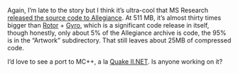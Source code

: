 Again, I’m late to the story but I think it’s ultra-cool that MS
Research [released the source code to
Allegiance](http://research.microsoft.com/research/allegiance/). At 511
MB, it’s almost thirty times bigger than
[Rotor](http://msdn.microsoft.com/net/sscli) +
[Gyro](http://research.microsoft.com/projects/clrgen/), which is a
significant code release in itself, though honestly, only about 5% of
the Allegiance archive is code, the 95% is in the “Artwork”
subdirectory. That still leaves about 25MB of compressed code.

I’d love to see a port to MC++, a la [Quake
II.NET](http://msdn.microsoft.com/visualc/homepageheadlines/quake/default.aspx).
Is anyone working on it?
